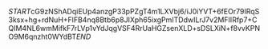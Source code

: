 $START$cG9zNShADqiEUp4anzgP33pPZgT4m1LXVbj6/iJ0iYVT+6fEOr79IRqS3ksx+hg+rdNuH+FlFB4nq8Btb6p8JIXph65ixgPmITDdwILrJ7v2MFIIRfp7+CQIM4NL6wmMifkF7rLVp1vYdJqgVSF4RrUaHGZsenXLD+sDSLXiN+f8vvKPNO9M6qnzht0WYdBT$END$